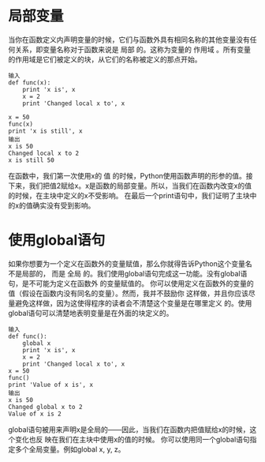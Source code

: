 # 局部变量
当你在函数定义内声明变量的时候，它们与函数外具有相同名称的其他变量没有任何关系，即变量名称对于函数来说是 局部 的。这称为变量的 作用域 。所有变量的作用域是它们被定义的块，从它们的名称被定义的那点开始。

	输入
	def func(x):
		print 'x is', x
		x = 2
		print 'Changed local x to', x

	x = 50
	func(x)
	print 'x is still', x
	输出
	x is 50
	Changed local x to 2
	x is still 50

在函数中，我们第一次使用x的 值 的时候，Python使用函数声明的形参的值。接下来，我们把值2赋给x。x是函数的局部变量。所以，当我们在函数内改变x的值的时候，在主块中定义的x不受影响。
在最后一个print语句中，我们证明了主块中的x的值确实没有受到影响。
# 使用global语句
如果你想要为一个定义在函数外的变量赋值，那么你就得告诉Python这个变量名不是局部的，
而是 全局 的。我们使用global语句完成这一功能。没有global语句，是不可能为定义在函数外
的变量赋值的。
你可以使用定义在函数外的变量的值（假设在函数内没有同名的变量）。然而，我并不鼓励你
这样做，并且你应该尽量避免这样做，因为这使得程序的读者会不清楚这个变量是在哪里定义
的。使用global语句可以清楚地表明变量是在外面的块定义的。
	
	输入
	def func():
		global x
		print 'x is', x
		x = 2
		print 'Changed local x to', x
	x = 50
	func()
	print 'Value of x is', x
	输出
	x is 50
	Changed global x to 2
	Value of x is 2
global语句被用来声明x是全局的——因此，当我们在函数内把值赋给x的时候，这个变化也反
映在我们在主块中使用x的值的时候。
你可以使用同一个global语句指定多个全局变量。例如global x, y, z。